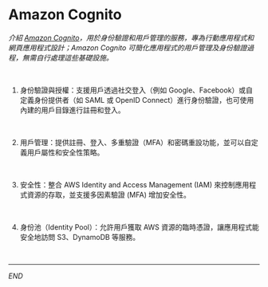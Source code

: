 # Amazon Cognito 

_介紹 [Amazon Cognito](https://labs.vocareum.com/main/main.php?m=editor&asnid=2525760&stepid=2525761&hideNavBar=1)，用於身份驗證和用戶管理的服務，專為行動應用程式和網頁應用程式設計；Amazon Cognito 可簡化應用程式的用戶管理及身份驗證過程，無需自行處理這些基礎設施。_

<br>

1. 身份驗證與授權：支援用戶透過社交登入（例如 Google、Facebook）或自定義身份提供者（如 SAML 或 OpenID Connect）進行身份驗證，也可使用內建的用戶目錄進行註冊和登入。

<br>

2. 用戶管理：提供註冊、登入、多重驗證（MFA）和密碼重設功能，並可以自定義用戶屬性和安全性策略。

<br>

3. 安全性：整合 AWS Identity and Access Management (IAM) 來控制應用程式資源的存取，並支援多因素驗證 (MFA) 增加安全性。

<br>

4. 身份池（Identity Pool）：允許用戶獲取 AWS 資源的臨時憑證，讓應用程式能安全地訪問 S3、DynamoDB 等服務。

<br>

___

_END_

